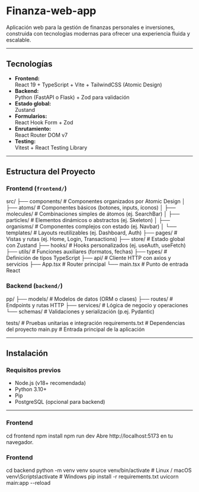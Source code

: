 # Finanza-web-app

Aplicación web para la gestión de finanzas personales e inversiones, construida con tecnologías modernas para ofrecer una experiencia fluida y escalable.

---

## Tecnologías

- **Frontend:**  
  React 19 + TypeScript + Vite + TailwindCSS (Atomic Design)  
- **Backend:**  
  Python (FastAPI o Flask) + Zod para validación  
- **Estado global:**  
  Zustand  
- **Formularios:**  
  React Hook Form + Zod  
- **Enrutamiento:**  
  React Router DOM v7  
- **Testing:**  
  Vitest + React Testing Library  

---

## Estructura del Proyecto

### Frontend (`frontend/`)
src/
├── components/ # Componentes organizados por Atomic Design
│ ├── atoms/ # Componentes básicos (botones, inputs, íconos)
│ ├── molecules/ # Combinaciones simples de átomos (ej. SearchBar)
│ ├── particles/ # Elementos dinámicos o abstractos (ej. Skeleton)
│ ├── organisms/ # Componentes complejos con estado (ej. Navbar)
│ └── templates/ # Layouts reutilizables (ej. Dashboard, Auth)
├── pages/ # Vistas y rutas (ej. Home, Login, Transactions)
├── store/ # Estado global con Zustand
├── hooks/ # Hooks personalizados (ej. useAuth, useFetch)
├── utils/ # Funciones auxiliares (formatos, fechas)
├── types/ # Definición de tipos TypeScript
├── api/ # Cliente HTTP con axios y servicios
├── App.tsx # Router principal
└── main.tsx # Punto de entrada React

### Backend (`backend/`)
pp/
├── models/ # Modelos de datos (ORM o clases)
├── routes/ # Endpoints y rutas HTTP
├── services/ # Lógica de negocio y operaciones
└── schemas/ # Validaciones y serialización (p.ej. Pydantic)

tests/ # Pruebas unitarias e integración
requirements.txt # Dependencias del proyecto
main.py # Entrada principal de la aplicación

---

## Instalación

### Requisitos previos

- Node.js (v18+ recomendada)
- Python 3.10+
- Pip
- PostgreSQL (opcional para backend)

---

### Frontend

cd frontend
npm install
npm run dev
Abre http://localhost:5173 en tu navegador.

### Frontend

cd backend
python -m venv venv
source venv/bin/activate     # Linux / macOS
venv\Scripts\activate        # Windows
pip install -r requirements.txt
uvicorn main:app --reload

